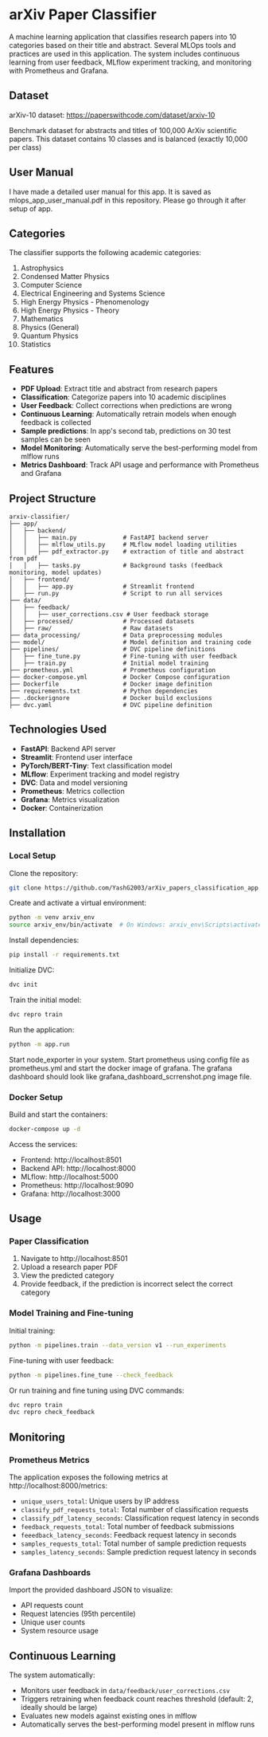 # arXiv Paper Classifier

A machine learning application that classifies research papers into 10 categories based on their title and abstract. Several MLOps tools and practices are used in this application. The system includes continuous learning from user feedback, MLflow experiment tracking, and monitoring with Prometheus and Grafana.

## Dataset

arXiv-10 dataset: https://paperswithcode.com/dataset/arxiv-10

Benchmark dataset for abstracts and titles of 100,000 ArXiv scientific papers. This dataset contains 10 classes and is balanced (exactly 10,000 per class)

## User Manual

I have made a detailed user manual for this app. It is saved as mlops_app_user_manual.pdf in this repository. Please go through it after setup of app.

## Categories

The classifier supports the following academic categories:

1. Astrophysics
2. Condensed Matter Physics
3. Computer Science
4. Electrical Engineering and Systems Science
5. High Energy Physics - Phenomenology
6. High Energy Physics - Theory
7. Mathematics
8. Physics (General)
9. Quantum Physics
10. Statistics

## Features

- **PDF Upload**: Extract title and abstract from research papers
- **Classification**: Categorize papers into 10 academic disciplines
- **User Feedback**: Collect corrections when predictions are wrong
- **Continuous Learning**: Automatically retrain models when enough feedback is collected
- **Sample predictions**: In app's second tab, predictions on 30 test samples can be seen
- **Model Monitoring**: Automatically serve the best-performing model from mlflow runs
- **Metrics Dashboard**: Track API usage and performance with Prometheus and Grafana

## Project Structure

```
arxiv-classifier/
├── app/
│   ├── backend/
│   │   ├── main.py             # FastAPI backend server
│   │   ├── mlflow_utils.py     # MLflow model loading utilities
│   │   ├── pdf_extractor.py    # extraction of title and abstract from pdf
│   │   ├── tasks.py            # Background tasks (feedback monitoring, model updates)
│   ├── frontend/
│   │   ├── app.py              # Streamlit frontend
│   ├── run.py                  # Script to run all services
├── data/
│   ├── feedback/
│   │   ├── user_corrections.csv # User feedback storage
│   ├── processed/              # Processed datasets
│   ├── raw/                    # Raw datasets
├── data_processing/            # Data preprocessing modules
├── model/                      # Model definition and training code
├── pipelines/                  # DVC pipeline definitions
│   ├── fine_tune.py            # Fine-tuning with user feedback
│   ├── train.py                # Initial model training
├── prometheus.yml              # Prometheus configuration
├── docker-compose.yml          # Docker Compose configuration
├── Dockerfile                  # Docker image definition
├── requirements.txt            # Python dependencies
├── .dockerignore               # Docker build exclusions
├── dvc.yaml                    # DVC pipeline definition
```

## Technologies Used

- **FastAPI**: Backend API server
- **Streamlit**: Frontend user interface
- **PyTorch/BERT-Tiny**: Text classification model
- **MLflow**: Experiment tracking and model registry
- **DVC**: Data and model versioning
- **Prometheus**: Metrics collection
- **Grafana**: Metrics visualization
- **Docker**: Containerization

## Installation

### Local Setup

Clone the repository:

```bash
git clone https://github.com/YashG2003/arXiv_papers_classification_app.git
```

Create and activate a virtual environment:

```bash
python -m venv arxiv_env
source arxiv_env/bin/activate  # On Windows: arxiv_env\Scripts\activate
```

Install dependencies:

```bash
pip install -r requirements.txt
```

Initialize DVC:

```bash
dvc init
```

Train the initial model:

```bash
dvc repro train
```

Run the application:

```bash
python -m app.run
```

Start node_exporter in your system. Start prometheus using config file as prometheus.yml and start the docker image of grafana. The grafana dashboard should look like grafana_dashboard_scrrenshot.png image file.

### Docker Setup

Build and start the containers:

```bash
docker-compose up -d
```

Access the services:

- Frontend: http://localhost:8501
- Backend API: http://localhost:8000
- MLflow: http://localhost:5000
- Prometheus: http://localhost:9090
- Grafana: http://localhost:3000

## Usage

### Paper Classification

1. Navigate to http://localhost:8501
2. Upload a research paper PDF
3. View the predicted category
4. Provide feedback, if the prediction is incorrect select the correct category

### Model Training and Fine-tuning

Initial training:

```bash
python -m pipelines.train --data_version v1 --run_experiments
```

Fine-tuning with user feedback:

```bash
python -m pipelines.fine_tune --check_feedback
```

Or run training and fine tuning using DVC commands:

```bash
dvc repro train
dvc repro check_feedback
```

## Monitoring

### Prometheus Metrics

The application exposes the following metrics at http://localhost:8000/metrics:

- `unique_users_total`: Unique users by IP address
- `classify_pdf_requests_total`: Total number of classification requests
- `classify_pdf_latency_seconds`: Classification request latency in seconds
- `feedback_requests_total`: Total number of feedback submissions
- `feeedback_latency_seconds`: Feedback request latency in seconds
- `samples_requests_total`: Total number of sample prediction requests
- `samples_latency_seconds`: Sample prediction request latency in seconds

### Grafana Dashboards

Import the provided dashboard JSON to visualize:

- API requests count
- Request latencies (95th percentile)
- Unique user counts
- System resource usage

## Continuous Learning

The system automatically:

- Monitors user feedback in `data/feedback/user_corrections.csv`
- Triggers retraining when feedback count reaches threshold (default: 2, ideally should be large)
- Evaluates new models against existing ones in mlflow
- Automatically serves the best-performing model present in mlflow runs
